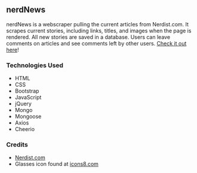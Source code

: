 ## nerdNews

nerdNews is a webscraper pulling the current articles from Nerdist.com. It scrapes current stories, including links, titles, and images when the page is rendered. All new stories are saved in a database. Users can leave comments on articles and see comments left by other users. [Check it out here](http://nerd-news.herokuapp.com/)! 

### Technologies Used
* HTML
* CSS
* Bootstrap
* JavaScript
* jQuery
* Mongo
* Mongoose
* Axios
* Cheerio

### Credits
* [Nerdist.com](https://nerdist.com/categories/)
* Glasses icon found at [icons8.com](https://icons8.com/icon/3694/glasses)
